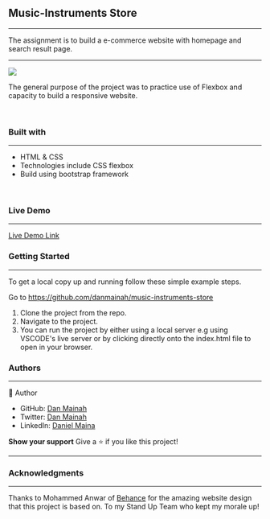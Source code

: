 <h2><b>Music-Instruments Store</b></h2>
<hr>
<p>The assignment is to build a e-commerce website with homepage and search result page.</p>
<hr>
<img src="https://user-images.githubusercontent.com/42869046/114411509-e8f94180-9bb4-11eb-9fab-f0fb39337380.PNG">
<br>
<p>The general purpose of the project was to practice use of Flexbox and capacity to build a responsive website.</p><br>
<h3><b>Built with</b></h3>
<hr>
<ul>
  <li>HTML & CSS</li> 
  <li>Technologies include CSS flexbox </li>
  <li>Build using bootstrap framework </li>
</ul>
<br>
<h3><b>Live Demo</b></h3>
<hr>
<a href="https://danmainah.github.io/music-instruments-store/">Live Demo Link</a><br>
<h3><b>Getting Started</b></h3>
<hr>
To get a local copy up and running follow these simple example steps.

Go to https://github.com/danmainah/music-instruments-store

1. Clone the project from the repo.
2. Navigate to the project.
3. You can run the project by either using a local server e.g using VSCODE's live server or by clicking directly onto the index.html file to open in your browser.                  
                                                       
<h3><b>Authors</b></h3>

 <hr>
 👤 Author<br>
   
<ul>
  <li>GitHub: <a href="https://github.com/danmainah">Dan Mainah</a></li>
  <li>Twitter: <a href="https://twitter.com/dan_mainah">Dan Mainah</a></li>
  <li>LinkedIn: <a href="www.linkedin.com/in/daniel-maina-315a38191">Daniel Maina</a></li>
</ul   


<h3><b>Show your support</b></h3>
Give a ⭐️ if you like this project!<hr>

<h3><b>Acknowledgments</b></h3>
<hr>

Thanks to Mohammed Anwar of [Behance](https://www.behance.net/gallery/24796463/ZATTIX) for the amazing website design that this project is based on.
To my Stand Up Team who kept my morale up!